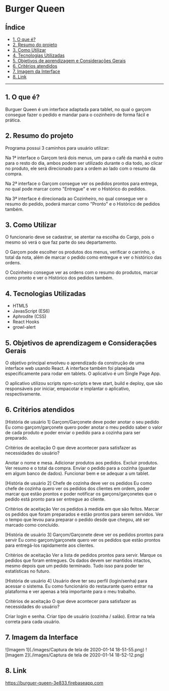 # Burger Queen

## Índice

* [1. O que é?](#1-o-que-é?)
* [2. Resumo do projeto](#2-resumo-do-projeto)
* [3. Como Utilizar](#3-como-utilizar)
* [4. Tecnologias Utilizadas](#4-tecnologias-utilizadas)
* [5. Objetivos de aprendizagem e Considerações Gerais](#5-objetivos-de-aprendizagem-e-considerações-Gerais)
* [6. Critérios atendidos](#6-critérios-atendidos)
* [7. Imagem da Interface](#7-imagem-da-interface)
* [8. Link](#8-link)

***
## 1. O que é?

Burguer Queen é um interface adaptada para tablet, no qual o garçom consegue fazer o pedido e mandar para o cozinheiro de forma fácil e prática.

## 2. Resumo do projeto

Programa possui 3 caminhos para usuário utilizar:

Na 1ª interface o Garçom terá dois menus, um para o café da manhã e outro para o resto do dia, ambos podem ser utilizado durante o dia todo, ao clicar no produto, ele será direcionado para a ordem ao lado com o resumo da compra.

Na 2ª interface o Garçom consegue ver os pedidos prontos para entrega, no qual pode marcar como "Entregue" e ver o Histórico do pedidos.

Na 3ª interface é direcionada ao Cozinheiro, no qual consegue ver o resumo do pedido, poderá marcar como "Pronto" e o Histórico de pedidos também.

## 3. Como Utilizar

O funcionario deve se cadastrar, se atentar na escolha do Cargo, pois o mesmo só verá o que faz parte do seu departamento.

O Garçom pode escolher os produtos dos menus, verificar o carrinho, o total da nota, além de marcar o pedido como entregue e ver o histórico das ordens.

O Cozinheiro consegue ver as ordens com o resumo do produtos, marcar como pronto e ver o Histórico dos pedidos também.
 
## 4. Tecnologias Utilizadas

* HTML5
* JavasScript (ES6)
* Aphrodite (CSS)
* React Hooks
* growl-alert

## 5. Objetivos de aprendizagem e Considerações Gerais

O objetivo principal envolveu o aprendizado da construção de uma interface web usando React. A interface também foi planejada especificamente para rodar em tablets. O aplicativo é um Single Page App.

O aplicativo utilizou scripts npm-scripts e teve start, build e deploy, que são responsáveis por iniciar, empacotar e implantar o aplicativo, respectivamente.

## 6. Critérios atendidos

[História de usuário 1] Garçom/Garçonete deve poder anotar o seu pedido
Eu como garçom/garçonete quero poder anotar o meu pedido saber o valor de cada produto e poder enviar o pedido para a cozinha para ser preparado.

Critérios de aceitação
O que deve acontecer para satisfazer as necessidades do usuário?

Anotar o nome e mesa.
Adicionar produtos aos pedidos.
Excluir produtos.
Ver resumo e o total da compra.
Enviar o pedido para a cozinha (guardar em algum banco de dados).
Funcionar bem e se adequar a um tablet.

[História de usuário 2] Chefe de cozinha deve ver os pedidos
Eu como chefe de cozinha quero ver os pedidos dos clientes em ordem, poder marcar que estão prontos e poder notificar os garçons/garçonetes que o pedido está pronto para ser entregue ao cliente.

Critérios de aceitação
Ver os pedidos à medida em que são feitos.
Marcar os pedidos que foram preparados e estão prontos para serem servidos.
Ver o tempo que levou para preparar o pedido desde que chegou, até ser marcado como concluído.

[História de usuário 3] Garçom/Garçonete deve ver os pedidos prontos para servir
Eu como garçom/garçonete quero ver os pedidos que estão prontos para entregá-los rapidamente aos clientes.

Critérios de aceitação
Ver a lista de pedidos prontos para servir.
Marque os pedidos que foram entregues.
Os dados devem ser mantidos intactos, mesmo depois que um pedido terminado. Tudo isso para poder ter estatísticas no futuro.

[História de usuário 4] Usuário deve ter seu perfil (login/senha) para acessar o sistema.
Eu como funcionário do restaurante quero entrar na plataforma e ver apenas a tela importante para o meu trabalho.

Critérios de aceitação
O que deve acontecer para satisfazer as necessidades do usuário?

Criar login e senha.
Criar tipo de usuário (cozinha / salão).
Entrar na tela correta para cada usuário.

## 7. Imagem da Interface

![Imagem 1](./images/Captura de tela de 2020-01-14 18-51-55.png)
![Imagem 2](./images/Captura de tela de 2020-01-14 18-52-12.png)

## 8. Link
https://burguer-queen-3e833.firebaseapp.com
